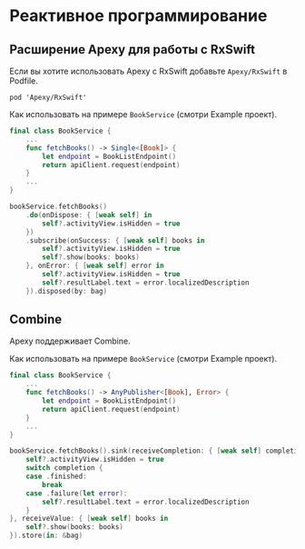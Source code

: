# Реактивное программирование

## Расширение Apexy для работы с RxSwift

Если вы хотите использовать Apexy с RxSwift добавьте `Apexy/RxSwift` в Podfile.

`pod 'Apexy/RxSwift'`

Как использовать на примере `BookService` (смотри Example проект).

```swift
final class BookService {
    ...
    func fetchBooks() -> Single<[Book]> {
        let endpoint = BookListEndpoint()
        return apiClient.request(endpoint)
    }
    ...
}
```

```swift
bookService.fetchBooks()
    .do(onDispose: { [weak self] in
        self?.activityView.isHidden = true
    })
    .subscribe(onSuccess: { [weak self] books in
        self?.activityView.isHidden = true
        self?.show(books: books)
    }, onError: { [weak self] error in
        self?.activityView.isHidden = true
        self?.resultLabel.text = error.localizedDescription
    }).disposed(by: bag)
```

## Combine

Apexy поддерживает Combine.

Как использовать на примере `BookService` (смотри Example проект).

```swift
final class BookService {
    ...
    func fetchBooks() -> AnyPublisher<[Book], Error> {
        let endpoint = BookListEndpoint()
        return apiClient.request(endpoint)
    }
    ...
}
```

```swift
bookService.fetchBooks().sink(receiveCompletion: { [weak self] completion in
    self?.activityView.isHidden = true
    switch completion {
    case .finished:
        break
    case .failure(let error):
        self?.resultLabel.text = error.localizedDescription
    }
}, receiveValue: { [weak self] books in
    self?.show(books: books)
}).store(in: &bag)
```
